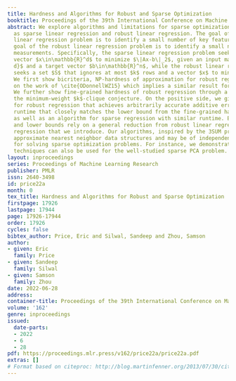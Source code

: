 ```yaml
---
title: Hardness and Algorithms for Robust and Sparse Optimization
booktitle: Proceedings of the 39th International Conference on Machine Learning
abstract: We explore algorithms and limitations for sparse optimization problems such
  as sparse linear regression and robust linear regression. The goal of the sparse
  linear regression problem is to identify a small number of key features, while the
  goal of the robust linear regression problem is to identify a small number of erroneous
  measurements. Specifically, the sparse linear regression problem seeks a $k$-sparse
  vector $x\in\mathbb{R}^d$ to minimize $\|Ax-b\|_2$, given an input matrix $A\in\mathbb{R}^{n\times
  d}$ and a target vector $b\in\mathbb{R}^n$, while the robust linear regression problem
  seeks a set $S$ that ignores at most $k$ rows and a vector $x$ to minimize $\|(Ax-b)_S\|_2$.
  We first show bicriteria, NP-hardness of approximation for robust regression building
  on the work of \cite{ODonnellWZ15} which implies a similar result for sparse regression.
  We further show fine-grained hardness of robust regression through a reduction from
  the minimum-weight $k$-clique conjecture. On the positive side, we give an algorithm
  for robust regression that achieves arbitrarily accurate additive error and uses
  runtime that closely matches the lower bound from the fine-grained hardness result,
  as well as an algorithm for sparse regression with similar runtime. Both our upper
  and lower bounds rely on a general reduction from robust linear regression to sparse
  regression that we introduce. Our algorithms, inspired by the 3SUM problem, use
  approximate nearest neighbor data structures and may be of independent interest
  for solving sparse optimization problems. For instance, we demonstrate that our
  techniques can also be used for the well-studied sparse PCA problem.
layout: inproceedings
series: Proceedings of Machine Learning Research
publisher: PMLR
issn: 2640-3498
id: price22a
month: 0
tex_title: Hardness and Algorithms for Robust and Sparse Optimization
firstpage: 17926
lastpage: 17944
page: 17926-17944
order: 17926
cycles: false
bibtex_author: Price, Eric and Silwal, Sandeep and Zhou, Samson
author:
- given: Eric
  family: Price
- given: Sandeep
  family: Silwal
- given: Samson
  family: Zhou
date: 2022-06-28
address:
container-title: Proceedings of the 39th International Conference on Machine Learning
volume: '162'
genre: inproceedings
issued:
  date-parts:
  - 2022
  - 6
  - 28
pdf: https://proceedings.mlr.press/v162/price22a/price22a.pdf
extras: []
# Format based on citeproc: http://blog.martinfenner.org/2013/07/30/citeproc-yaml-for-bibliographies/
---
```

